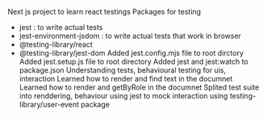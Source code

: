 Next js project to learn react testings
Packages for testing
- jest : to write actual tests
- jest-environment-jsdom : to write actual tests that work in browser
- @testing-library/react
- @testing-library/jest-dom
Added jest.config.mjs file to root dirctory
Added jest.setup.js file to root directory
Added jest and jest:watch to package.json
Understanding tests, behavioural testing for uis, interaction
Learned how to render and find text in the documnet
Learned how to render and getByRole in the documnet
Splited test suite into renddering, behaviour
using jest to mock interaction using testing-library/user-event package